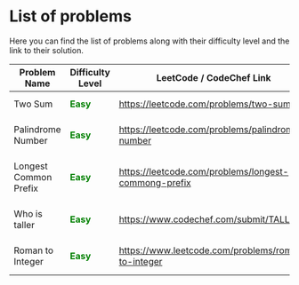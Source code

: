 # List of problems

Here you can find the list of problems along with their difficulty level and the link to their solution.

| Problem Name          | Difficulty Level                                          | LeetCode / CodeChef Link                             | Solution                                                                                                                           |
|-----------------------|-----------------------------------------------------------|------------------------------------------------------|------------------------------------------------------------------------------------------------------------------------------------|
| Two Sum               | <span style="color: green; font-weight: bold">Easy</span> | https://leetcode.com/problems/two-sum                | [Two Sums Solution](https://github.com/pythonhubdev/lets_solve_problems/blob/main/Python/two_sum_lc.py)                            |
| Palindrome Number     | <span style="color: green; font-weight: bold">Easy</span> | https://leetcode.com/problems/palindrome-number      | [Palindrome Number Solution](https://github.com/pythonhubdev/lets_solve_problems/blob/main/Python/palindrome_number_lc.py)         |
| Longest Common Prefix | <span style="color: green; font-weight: bold">Easy</span> | https://leetcode.com/problems/longest-commong-prefix | [Longest Common Prefix Solution](https://github.com/pythonhubdev/lets_solve_problems/blob/main/Python/longest_common_prefix_lc.py) |
| Who is taller         | <span style="color: green; font-weight: bold">Easy</span> | https://www.codechef.com/submit/TALLER               | [Who is Taller! Solution](https://github.com/pythonhubdev/lets_solve_problems/blob/main/Python/who_is_taller_cf.py)                |
| Roman to Integer      | <span style="color: green; font-weight: bold">Easy</span> | https://www.leetcode.com/problems/roman-to-integer   | [Roman to Integer! Solution](https://github.com/pythonhubdev/lets_solve_problems/blob/main/Python/roman_to_integer_lc.py)          |

